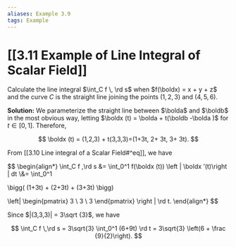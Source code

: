 ```yaml
---
aliases: Example 3.9
tags: Example
---
```


# [[3.11 Example of Line Integral of Scalar Field]]

Calculate the line integral $\int_C f \, \rd s$ when $f(\boldx) = x + y + z$ and the curve $C$ is the straight line joining the points $(1,2,3)$ and $(4,5,6)$.

**Solution:** We parameterize the straight line between $\bolda$ and $\boldb$ in the most obvious way, letting $\boldx (t) = \bolda + t(\boldb -\bolda )$ for $t\in [0,1]$. Therefore,

$$
\boldx (t) = (1,2,3) + t(3,3,3)=(1+3t, 2+ 3t, 3+ 3t).
$$

From [[3.10 Line integral of a Scalar Field#^eq]], we have

$$
\begin{align*}
\int_C f \,\rd s
&= \int_0^1 f(\boldx (t)) \left | \boldx ’(t)\right | dt
\\&= \int_0^1 

\bigg(
(1+3t) + (2+3t) + (3+3t)
\bigg)

\left|
\begin{pmatrix}
3 \\ 3 \\ 3
\end{pmatrix}
\right | \rd t.
\end{align*}
$$

Since $|(3,3,3)| =  3\sqrt {3}$, we have

$$
\int_C f \,\rd s 
= 3\sqrt{3} \int_0^1 (6+9t) \rd t 
= 3\sqrt{3} \left(6 + \frac {9}{2}\right).
$$